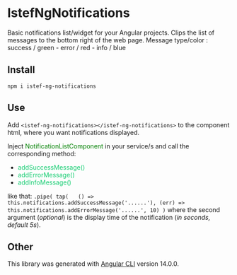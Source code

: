 # IstefNgNotifications

Basic notifications list/widget for your Angular projects. 
Clips the list of messages to the bottom right of the web page.
Message type/color :   success / green  -  error / red  -  info / blue

## Install

`
npm i istef-ng-notifications
`

## Use

Add `<istef-ng-notifications></istef-ng-notifications>` to the component html, where you want notifications displayed.

Inject <span style="color: green;">NotificationListComponent</span>  in your service/s and call the corresponding method:
* <span style="color: #13cc70;">addSuccessMessage()</span>
* <span style="color: #13cc70;">addErrorMessage()</span>
* <span style="color: #13cc70;">addInfoMessage()</span>

like that: 
`
.pipe(
      tap(  
              () => this.notifications.addSuccessMessage('......'),
              (err) => this.notifications.addErrorMessage('......', 10)
)
`
where the second argument (<i>optional</i>) is the display time of the notification (<i>in seconds, default 5s</i>).

## Other

This library was generated with [Angular CLI](https://github.com/angular/angular-cli) version 14.0.0.
